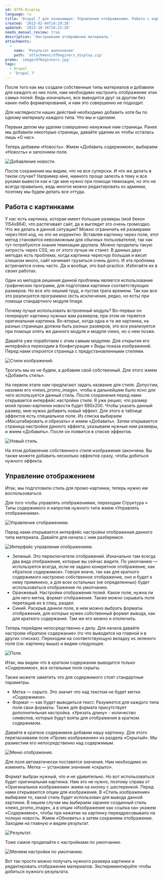 ```yaml
---
id: d7fb-display
language: ru
title: 'Drupal 7 для начинающих: Управление отображением. Работа с картинками.'
created: '2013-02-04T14:19:38'
updated: '2023-10-16T18:21:20'
needs_manual_review: true
description: 'Настраиваем отображение материала.'
attachments:
  -
    name: 'Результат выполнения'
    path: 'attachment/dfbeginers_display.zip'
promo: 'image/dfbeginners.jpg'
tags:
  - Drupal
  - 'Drupal 7'
---
```


После того как мы создали собственные типы материалов и добавили для каждого из них поля, нам необходимо настроить отображение этих самых полей. Ведь изначально, все выводится друг за другом без каких-либо форматирований, и нам это совершенно не подходит.

Для наглядности наших действий необходимо добавить хотя бы по одному материалу каждого типа. Что мы и сделаем.

Первым делом мы удалим совершенно ненужные нам страницы. Ранее мы добавили некоторые страницы, давайте удалим их чтобы осталась лишь «О нас».

Теперь добавим «Новость». Жмем «Добавить содержимое», выбираем «Новость» и заполняем поля.

![Добавление новости.](image/1%20(1).png)

После сохранения мы видим, что не все суперски. И что же делать в таком случае? Например мне, намного проще залезть в тему и все руками вывести как и где мне нужно при помощи темизации, но это не всегда правильно, ведь многое можно редактировать из админки, поэтому мы будем делать все оттуда.

Работа с картинками
-------------------

У нас есть картинка, которая имеет большие размеры (мой бекон 1154х864), что растягивает сайт, да и выглядит это очень громоздко. Что же делать в данной ситуации? Можно ограничить её размерами через html код, но это не корректно. Вставляя картинку через поле, этот метод становится невозможным для обычных пользователей, так как тут потребуются знания темизации друпала. Можно проделать такую хитрость через CSS, но от этого лучше не станет. В данных двух методах есть проблема, когда картинка чересчур большая и весит слишком много, сайт начинает грузиться очень долго. И эта проблема встречается очень часто. Да и вообще, это bad-practice. Избегайте их в своих работах.

Один из методов решения данной проблемы является использование графических программ, для подготовки картинки соответствующих размеров. Но все это лишний труд, и пустая трата времени. Так как все это реализуется программно (есть исключения, редко, но есть) при помощи стандартного модуля Image.

Почему лучше использовать встроенный модуль? Во-первых он генерирует картинку нужных вам размеров, при этом не теряется оригинальная картинка. Во-вторых, когда одна и та же картинка, на разных страницах должна быть разных размеров, это все реализуется при помощи опять же данного модуля и модуля views, но о нем позже.

Давайте уже поработаем с этим самым модулем. Для открытия его интерфейса переходим в Конфигурация » Виды показа изображений. Перед нами откроется страница с предустановленными стилями.

![Стили изображений.](image/2%20(1).png)

Трогать мы их не будем, а добавим свой собственный. Для этого жмем «Добавить стиль».

На первом этапе нам предлагают задать название для стиля. Допустим, назовем его «news\_promo\_image», чтобы в дальнейшем было ясно для чего используется данный стиль. После сохранения перед нами открывается интерфейс настройки стиля. Я уже решил, что размер моей промо-картинки новости будет 690х200. Чтобы указать данный размер, мне нужно добавить новый эффект. Для этого в таблице эффектов есть специальное поле. Из списка выбираем «Масштабировать и обрезать» и жмем «Добавить». Затем открывается страница настройки данного эффекта, указываем нужные нам размеры, и жмем «Добавить». После он появится в списке эффектов.

![Новый стиль.](image/3%20(1).png)

На этом добавление собственного стиля изображения закончена. Вы также можете добавить несколько эффектов сразу, чтобы добиться нужного эффекта.

Управление отображением
-----------------------

Итак, мы подготовили стиль для промо-картинки, теперь нужно им воспользоваться.

Для того чтобы управлять отображениями, переходим Структура » Типы содержимого и напротив нужного типа жмем «Управлять отображением».


![Управление отображением.](image/4%20(1).png)

Перед нами открывается интерфейс настройки отображения данного типа материала. Давайте для начала с ним разберемся.

![Интерфейс управления отображением.](image/5%20(1).png)

- Зеленый. Это переключатели отображений. Изначально там всегда два вида отображения, которые вы сейчас видите. По умолчанию — используется всегда, если не задано конкретное отображение, как «Краткое содержимое». Говоря иначе, так как для краткого содержимого настроено собственное отображение, оно и будет к нему применено, а для всех остальных (не определенных) будет использоваться отображение по умолчанию.
- Оранжевый. Настройки отображения полей. Какое поле, нужна ли для него метка, формат отображения. Также можно скрывать поля перетащив их в спец. раздел.
- Синий. Раскрыв данное поле, в нем можно выбрать форматы отображения, для которых нужен собственный формат вывода, как для краткого содержания. Там же его можно и отключить.

Теперь перейдем непосредственно к делу. Для начала давайте настроем «Краткое содержание» (то что выводится на главной и в других списках). Переходим на соответствующую вкладку из зеленого поля (см. картинку выше) и видим следующее.

![Поля.](image/6%20(1).png)

Итак, мы видим что в кратком содержании выводится только «Содержимое», все остальные поля скрыты.

Также можете заметить что для содержимого стоят стандартные параметры.

- Метка — скрыто. Это значит что над текстом не будет метки «Содержимое».
- Формат — как будет выводиться текст. Разумеется для каждого типа поля свои форматы. Также для формата присутствует дополнительная настройка. «Урезать длину» - количество символов, которые будут взяты для отображения в кратком содержимом.

Давайте в краткое содержимое добавим нашу картинку. Для этого перетаскиваем поле «Промо изображение» из раздела «Скрытый». Мы разместим его непосредственно над содержимым.

![Меню отображения.](image/7%20(1).png)

Для поля автоматически поставятся значения. Нам необходимо их изменить. Метка — установим значение «скрыто».

Формат выбран нужный, что и не удивительно. Но вот использоваться будет оригинальная картинка. Нам это не нужно, поэтому справа от «Оригинальное изображение» жмем на кнопку с шестеренкой. Перед нами открываются опции для изображения. В «Стиль изображения» выбираем то, какой стиль будет использован для вывода данной картинки. В нашем случае мы выбираем заранее созданный стиль «news\_promo\_image», а в опции «Изображение как ссылка на» укажем «Содержимое», чтобы при нажатии на картинку переадресовывало на полную новость. Жмем «Обновить» а затем сохраняем отображение. Заходим на главную и видим результат.

![Результат.](image/8%20(1).png)

Тоже самое проделайте с настройками по умолчанию.

![Меняем настройки по умолчанию.](image/9.png)

Вот так просто можно получать нужного размера картинки и редактировать отображение материалов. Экспериментируйте чтобы добиться нужного результата.
